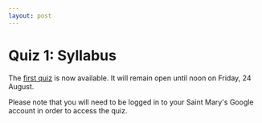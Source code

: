 ```yaml
---
layout: post
---
```


# Quiz 1: Syllabus

The [first quiz](https://goo.gl/forms/436ARnAt5wmglYtE3) is now available. It will remain open until noon on Friday, 24 August.

Please note that you will need to be logged in to your Saint Mary's Google account in order to access the quiz.